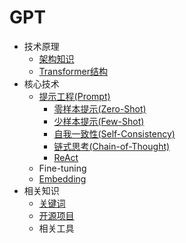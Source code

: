 <!-- _sidebar.md -->
# GPT

* 技术原理
  * [架构知识](/docs/gpt/架构知识.md)
  * [Transformer结构](/docs/gpt/transformer.md)
* 核心技术
  * [提示工程(Prompt)](/docs/prompt/prompt.md)
    * [零样本提示(Zero-Shot)](/docs/prompt/zero-shot.md)
    * [少样本提示(Few-Shot)](/docs/prompt/few-shot.md)
    * [自我一致性(Self-Consistency)](/docs/prompt/self-consistency.md)
    * [链式思考(Chain-of-Thought)](/docs/prompt/cot.md)
    * [ReAct](/docs/prompt/react.md)
  * Fine-tuning
  * [Embedding](/docs/embedding/embedding.md)
* 相关知识
  * [关键词](/docs/others/关键词.md)
  * [开源项目](docs/others/开源项目.md)
  * 相关工具

